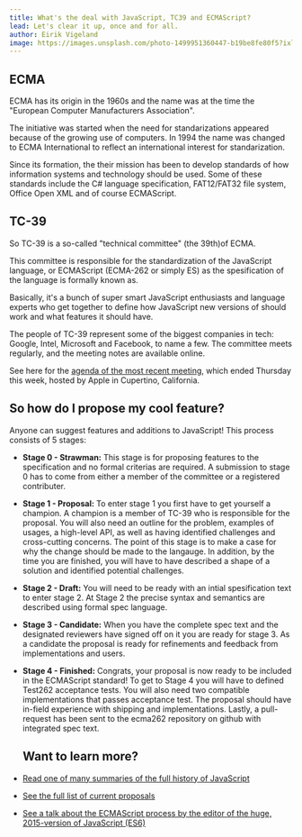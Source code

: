 ```yaml
---
title: What's the deal with JavaScript, TC39 and ECMAScript?
lead: Let's clear it up, once and for all.
author: Eirik Vigeland
image: https://images.unsplash.com/photo-1499951360447-b19be8fe80f5?ixlib=rb-0.3.5&ixid=eyJhcHBfaWQiOjEyMDd9&s=d1046925db0fb1f15417d71ad1676880&auto=format&fit=crop&w=2700&q=80
---
```


## ECMA

ECMA has its origin in the 1960s and the name was at the time the "European Computer Manufacturers Association".

The initiative was started when the need for standarizations appeared because of the growing use of computers. In 1994 the name was changed to ECMA International to reflect an international interest for standarization.

Since its formation, the their mission has been to develop standards of how information systems and technology should be used. Some of these standards include the C# language specification, FAT12/FAT32 file system, Office Open XML and of course ECMAScript.

## TC-39
So TC-39 is a so-called "technical committee" (the 39th)of ECMA.

This committee is responsible for the standardization of the JavaScript language, or ECMAScript (ECMA-262 or simply ES) as the spesification of the language is formally known as.

Basically, it's a bunch of super smart JavaScript enthusiasts and language experts who get together to define how JavaScript new versions of should work and what features it should have.

The people of TC-39 represent some of the biggest companies in tech: Google, Intel, Microsoft and Facebook, to name a few.
The committee meets regularly, and the meeting notes are available online.

See here for the [agenda of the most recent meeting](https://github.com/tc39/agendas/blob/master/2018/11.md), which ended Thursday this week, hosted by Apple in Cupertino, California.

## So how do I propose my cool feature?
Anyone can suggest features and additions to JavaScript!
This process consists of 5 stages:

* **Stage 0 - Strawman:**
  This stage is for proposing features to the specification and no formal criterias are required.
  A submission to stage 0 has to come from either a member of the committee or a registered contributer.
  
* **Stage 1 - Proposal:**
  To enter stage 1 you first have to get yourself a champion. A champion is a member of TC-39 who is responsible for the proposal.
  You will also need an outline for the problem, examples of usages, a high-level API, as well as having identified challenges and cross-cutting concerns.
  The point of this stage is to make a case for why the change should be made to the langauge.
  In addition, by the time you are finished, you will have to have described a shape of a solution and identified potential challenges.
  
* **Stage 2 - Draft:**
  You will need to be ready with an intial spesification text to enter stage 2.
  At Stage 2 the precise syntax and semantics are described using formal spec language.
  
* **Stage 3 - Candidate:**
  When you have the complete spec text and the designated reviewers have signed off on it you are ready for stage 3.
  As a candidate the proposal is ready for refinements and feedback from implementations and users.
  
* **Stage 4 - Finished:**
  Congrats, your proposal is now ready to be included in the ECMAScript standard!
  To get to Stage 4 you will have to defined Test262 acceptance tests.
  You will also need two compatible implementations that passes acceptance test.
  The proposal should have in-field experience with shipping and implementations.
  Lastly, a pull-request has been sent to the ecma262 repository on github with integrated spec text.
  
  ## Want to learn more?
  
* [Read one of many summaries of the full history of JavaScript](https://auth0.com/blog/a-brief-history-of-javascript/)

* [See the full list of current proposals](https://github.com/tc39/proposals)

* [See a talk about the ECMAScript process by the editor of the huge, 2015-version of JavaScript (ES6)](https://www.youtube.com/watch?v=bzmp6KGwxWc)